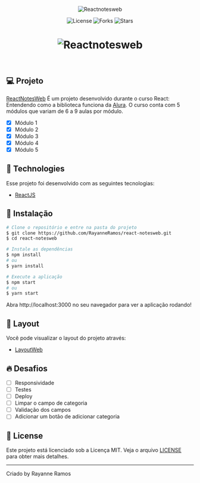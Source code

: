 <p align="center">
  <img src="https://user-images.githubusercontent.com/43352880/159061380-8fb5bfc1-0b08-4f52-9eb8-9481874e88a8.png" alt="Reactnotesweb">
</p>

<p align="center">
  <img src="https://img.shields.io/badge/license-MIT-%23835afd" alt="License">
  <img src="https://img.shields.io/badge/forks-MIT-%23835afd" alt="Forks">
  <img src="https://img.shields.io/badge/stars-MIT-%23835afd" alt="Stars">
</p>

<h1 align="center">
  <img src="https://user-images.githubusercontent.com/43352880/159061480-e4d1afc8-4f91-4d08-bd6a-1d1e3a295555.png" title="Reactnotesweb" alt="Reactnotesweb">
</h1>

<br>

## 💻 Projeto

[ReactNotesWeb](https://react-notesweb.vercel.app/) É um projeto desenvolvido durante o curso React: Entendendo como a biblioteca funciona da [Alura](https://alura.com.br/). O curso conta com 5 módulos que variam de 6 a 9 aulas por módulo.

 - [x] Módulo 1
 - [x] Módulo 2
 - [x] Módulo 3
 - [x] Módulo 4
 - [x] Módulo 5

## 🧪 Technologies

Esse projeto foi desenvolvido com as seguintes tecnologias:

 - [ReactJS](https://reactjs.org)

## 🚀 Instalação

```bash
# Clone o repositório e entre na pasta do projeto
$ git clone https://github.com/RayanneRamos/react-notesweb.git
$ cd react-notesweb

# Instale as dependências
$ npm install
# ou
$ yarn install

# Execute a aplicação
$ npm start
# ou
$ yarn start
```

Abra http://localhost:3000 no seu navegador para ver a aplicação rodando!

## 🔖 Layout

Você pode visualizar o layout do projeto através:

 - [LayoutWeb](https://www.figma.com/file/zHfl5yJEP4tBxpkTeLBueD/react-notes-app?node-id=0%3A1) 

## 🔥 Desafios
  - [ ] Responsividade
  - [ ] Testes
  - [ ] Deploy 
  - [ ] Limpar o campo de categoria
  - [ ] Validação dos campos
  - [ ] Adicionar um botão de adicionar categoria

## 📝 License

Este projeto está licenciado sob a Licença MIT. Veja o arquivo [LICENSE](LICENSE) para obter mais detalhes.

---

<p aling="center">Criado by Rayanne Ramos</p>
